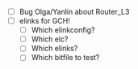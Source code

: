 - [ ] Bug Olga/Yanlin about Router_L3
- [ ] elinks for GCH!
  - [ ] Which elinkconfig?
  - [ ] Which elc?
  - [ ] Which elinks?
  - [ ] Which bitfile to test?
